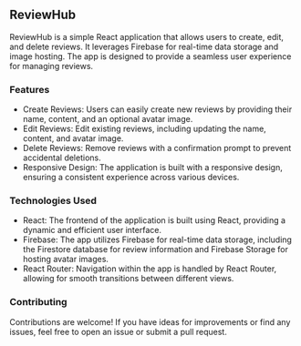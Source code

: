 ## ReviewHub
ReviewHub is a simple React application that allows users to create, edit, and delete reviews. It leverages Firebase for real-time data storage and image hosting. The app is designed to provide a seamless user experience for managing reviews.
### Features
- Create Reviews: Users can easily create new reviews by providing their name, content, and an optional avatar image.
- Edit Reviews: Edit existing reviews, including updating the name, content, and avatar image.
- Delete Reviews: Remove reviews with a confirmation prompt to prevent accidental deletions.
- Responsive Design: The application is built with a responsive design, ensuring a consistent experience across various devices.
### Technologies Used
- React: The frontend of the application is built using React, providing a dynamic and efficient user interface.
- Firebase: The app utilizes Firebase for real-time data storage, including the Firestore database for review information and Firebase Storage for hosting avatar images.
- React Router: Navigation within the app is handled by React Router, allowing for smooth transitions between different views.
### Contributing
Contributions are welcome! If you have ideas for improvements or find any issues, feel free to open an issue or submit a pull request.
